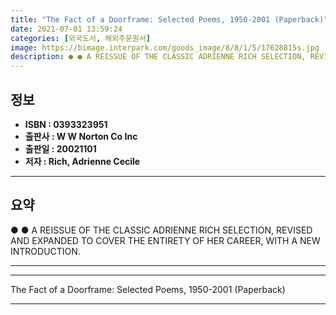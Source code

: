```yaml
---
title: "The Fact of a Doorframe: Selected Poems, 1950-2001 (Paperback)"
date: 2021-07-01 13:59:24
categories: [외국도서, 해외주문원서]
image: https://bimage.interpark.com/goods_image/8/8/1/5/17628815s.jpg
description: ● ● A REISSUE OF THE CLASSIC ADRIENNE RICH SELECTION, REVISED AND EXPANDED TO COVER THE ENTIRETY OF HER CAREER, WITH A NEW INTRODUCTION.
---
```


## **정보**

- **ISBN : 0393323951**
- **출판사 : W W Norton   Co Inc**
- **출판일 : 20021101**
- **저자 : Rich, Adrienne Cecile**

------



## **요약**

●  ●  A REISSUE OF THE CLASSIC ADRIENNE RICH SELECTION, REVISED AND EXPANDED TO COVER THE ENTIRETY OF HER CAREER, WITH A NEW INTRODUCTION.

------



------


The Fact of a Doorframe: Selected Poems, 1950-2001 (Paperback) 

------


